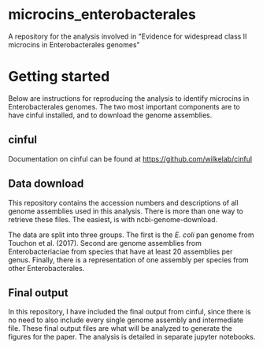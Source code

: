 # microcins_enterobacterales
A repository for the analysis involved in "Evidence for widespread class II microcins in Enterobacterales genomes"


# Getting started

Below are instructions for reproducing the analysis to identify microcins in Enterobacterales genomes. The two most important components are to have cinful installed, and to download the genome assemblies.

## cinful

Documentation on cinful can be found at https://github.com/wilkelab/cinful

## Data download

This repository contains the accession numbers and descriptions of all genome assemblies used in this analysis. There is more than one way to retrieve these files. The easiest, is with ncbi-genome-download.


The data are split into three groups. The first is the _E. coli_ pan genome from Touchon et al. (2017). Second are genome assemblies from Enterobacteriaciae from species that have at least 20 assemblies per genus. Finally, there is a representation of one assembly per species from other Enterobacterales.

## Final output

In this repository, I have included the final output from cinful, since there is no need to also include every single genome assembly and intermediate file. These final output files are what will be analyzed to generate the figures for the paper. The analysis is detailed in separate jupyter notebooks. 


